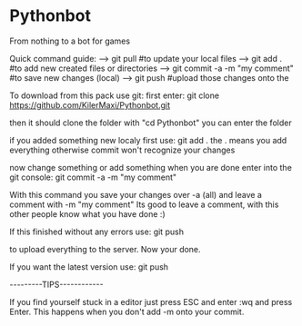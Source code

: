 # Pythonbot
From nothing to a bot for games

Quick command guide:
--> git pull            #to update your local files
--> git add .           #to add new created files or directories
--> git commit -a -m "my comment"     #to save new changes (local)
--> git push            #upload those changes onto the

To download from this pack use git:
first enter: git clone https://github.com/KilerMaxi/Pythonbot.git

then it should clone the folder
with "cd Pythonbot" you can enter the folder

if you added something new localy first use:
git add .
the . means you add everything otherwise commit
won't recognize your changes

now change something or add something when you 
are done enter into the git console:
git commit -a -m "my comment"

With this command you save your changes over -a (all)
and leave a comment with -m "my comment" 
Its good to leave a comment, with this other people know
what you have done :)

If this finished without any errors use:
git push

to upload everything to the server.
Now your done.

If you want the latest version use:
git push

---------TIPS------------

If you find yourself stuck in a editor just press
ESC and enter :wq and press Enter. This happens
when you don't add -m onto your commit.
